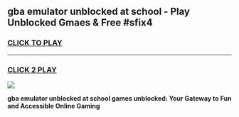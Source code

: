 
## gba emulator unblocked at school - Play Unblocked Gmaes & Free #sfix4
<h3>
<a href="https://news.freeplayer.one?title=gba_emulator_unblocked_at_school&ref=24F">CLICK TO PLAY</a></h3>
<hr>

<h3>
<a href="https://news.freeplayer.one?title=gba_emulator_unblocked_at_school&ref=24F">CLICK 2 PLAY</a>
  
</h3>

<a href="https://news.freeplayer.one?title=gba_emulator_unblocked_at_school&ref=24F/"><img src="https://clearcache.store/games.png"></a>


**gba emulator unblocked at school games unblocked: Your Gateway to Fun and Accessible Online Gaming**
